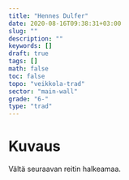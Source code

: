 ```yaml
---
title: "Hennes Dulfer"
date: 2020-08-16T09:38:31+03:00
slug: ""
description: ""
keywords: []
draft: true
tags: []
math: false
toc: false
topo: "veikkola-trad"
sector: "main-wall"
grade: "6-"
type: "trad"
---
```


# Kuvaus

Vältä seuraavan reitin halkeamaa.
